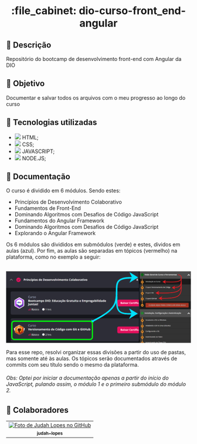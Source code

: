 <h1 align="center">:file_cabinet: dio-curso-front_end-angular</h1>

## 📜 Descrição

Repositório do bootcamp de  desenvolvimento front-end com Angular da DIO

## :dart: Objetivo

Documentar e salvar todos os arquivos com o meu progresso ao longo do curso

## :wrench: Tecnologias utilizadas
-   <img src="https://cdn.jsdelivr.net/gh/devicons/devicon/icons/html5/html5-plain.svg" width="14px;"/> HTML;
-   <img src="https://cdn.jsdelivr.net/gh/devicons/devicon/icons/css3/css3-plain.svg" width="14px"/> CSS;
-   <img src="https://cdn.jsdelivr.net/gh/devicons/devicon/icons/javascript/javascript-plain.svg" width="14px"/> JAVASCRIPT;
-  <img src="https://cdn.jsdelivr.net/gh/devicons/devicon/icons/nodejs/nodejs-original.svg" width="18px"/> NODE.JS;

## 📝 Documentação

O curso é dividido em 6 módulos. Sendo estes:
- Princípios de Desenvolvimento Colaborativo
- Fundamentos de Front-End
- Dominando Algoritmos com Desafios de Código JavaScript
- Fundamentos do Angular Framework
- Dominando Algoritmos com Desafios de Código JavaScript
- Explorando o Angular Framework

Os 6 módulos são divididos em submódulos (verde) e estes, dividos em aulas (azul). Por fim, as aulas são separadas em tópicos (vermelho) na plataforma, como no exemplo a seguir:

<br>
   <img src="/assets/print.png">
<br>

Para esse repo, resolvi organizar essas divisões a partir do uso de pastas, mas somente até às aulas. Os tópicos serão documentados através de commits com seu título sendo o mesmo da plataforma.


###### Obs: Optei por iniciar a documentação apenas a partir do início do JavaScript, pulando assim, o módulo 1 e o primeiro submódulo do módulo 2.


## :handshake: Colaboradores

<table>
  <tr>
    <td align="center">
      <a href="https://github.com/judah-lopes">
        <img src="https://avatars.githubusercontent.com/u/134812191?s=400&u=00a571215f2ea321a8738af235cea655e1e36ec6&v=4" width="100px;" alt="Foto de Judah Lopes no GitHub"/><br>
        <sub>
          <b>judah-lopes</b>
        </sub>
      </a>
    </td>
  </tr>
</table>